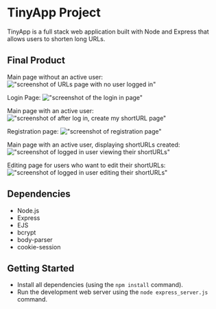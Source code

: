 # TinyApp Project

TinyApp is a full stack web application built with Node and Express that allows users to shorten long URLs.

## Final Product
Main page without an active user:
!["screenshot of URLs page with no user logged in"](https://user-images.githubusercontent.com/72534921/121825042-13bf4f00-cc65-11eb-84c4-3bf5b2bb69f7.png)

Login Page:
!["screenshot of the login in page"](https://user-images.githubusercontent.com/72534921/121825093-7fa1b780-cc65-11eb-8cf6-5717956474a3.png)

Main page with an active user: 
!["screenshot of after log in, create my shortURL page"](https://user-images.githubusercontent.com/72534921/121825156-ae1f9280-cc65-11eb-85b9-1dc4fa9d4779.png)

Registration page:
!["screenshot of registration page"](https://user-images.githubusercontent.com/72534921/121825179-c42d5300-cc65-11eb-8173-7fa5ef859a21.png)

Main page with an active user, displaying shortURLs created: 
!["screenshot of logged in user viewing their shortURLs"](https://user-images.githubusercontent.com/72534921/121825206-eb842000-cc65-11eb-97c6-a64270c05bd4.png)

Editing page for users who want to edit their shortURLs:
!["screenshot of logged in user editing their shortURLs"](https://user-images.githubusercontent.com/72534921/121825238-1d958200-cc66-11eb-8990-d03f4c028b15.png)
## Dependencies

- Node.js
- Express
- EJS
- bcrypt
- body-parser
- cookie-session

## Getting Started

- Install all dependencies (using the `npm install` command).
- Run the development web server using the `node express_server.js` command.